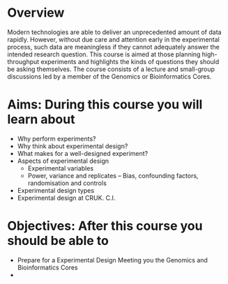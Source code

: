# Overview

Modern technologies are able to deliver an unprecedented amount of data rapidly. However, without due care and attention early in the experimental process, such data are meaningless if they cannot adequately answer the intended research question. This course is aimed at those planning high-throughput experiments and highlights the kinds of questions they should be asking themselves. The course consists of a lecture and small-group discussions led by a member of the Genomics or Bioinformatics Cores.

# Aims: During this course you will learn about

- Why perform experiments?
- Why think about experimental design?
- What makes for a well-designed experiment?
- Aspects of experimental design
  + Experimental variables
  + Power, variance and replicates
– Bias, confounding factors, randomisation and
controls
- Experimental design types
- Experimental design at CRUK. C.I.


# Objectives: After this course you should be able to

- Prepare for a Experimental Design Meeting you the Genomics and Bioinformatics Cores
- 

